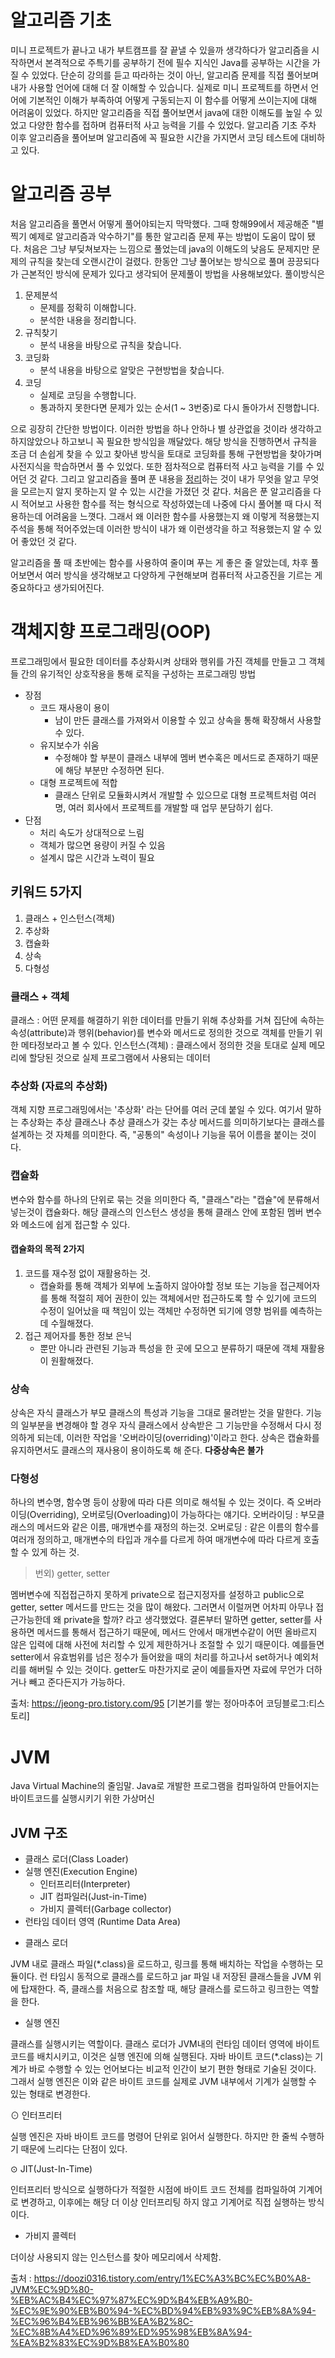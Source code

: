 # 알고리즘 기초

미니 프로젝트가 끝나고 내가 부트캠프를 잘 끝낼 수 있을까 생각하다가 알고리즘을 시작하면서 본격적으로 주특기를 공부하기 전에 필수 지식인 Java를 공부하는 시간을 가질 수 있었다. 
단순히 강의를 듣고 따라하는 것이 아닌, 알고리즘 문제를 직접 풀어보며 내가 사용할 언어에 대해 더 잘 이해할 수 있습니다. 
실제로 미니 프로젝트를 하면서 언어에 기본적인 이해가 부족하여 어떻게 구동되는지 이 함수를 어떻게 쓰이는지에 대해 어려움이 있었다. 
하지만 알고리즘을 직접 풀어보면서 java에 대한 이해도를 높일 수 있었고 다양한 함수를 접하며 컴퓨터적 사고 능력을 기를 수 있었다.
알고리즘 기초 주차 이후 알고리즘을 풀어보며 알고리즘에 꼭 필요한 시간을 가지면서 코딩 테스트에 대비하고 있다.


# 알고리즘 공부

처음  알고리즘을 풀면서 어떻게 풀어야되는지 막막했다. 그때 항해99에서 제공해준 "별 찍기 예제로 알고리즘과 악수하기"를 통한 알고리즘 문제 푸는 방법이 도움이 많이 됐다. 
처음은 그냥 부딪쳐보자는 느낌으로 풀었는데 java의 이해도의 낮음도 문제지만 문제의 규칙을 찾는데 오랜시간이 걸렸다. 한동안 그냥 풀어보는 방식으로 풀며 끙끙되다가 근본적인 방식에
문제가 있다고 생각되어 문제풀이 방법을 사용해보았다.
풀이방식은 

1. 문제분석
    - 문제를 정확히 이해합니다.
    - 분석한 내용을 정리합니다.
2. 규칙찾기
    - 분석 내용을 바탕으로 규칙을 찾습니다.
3. 코딩화
    - 분석 내용을 바탕으로 알맞은 구현방법을 찾습니다.
4. 코딩
    - 실제로 코딩을 수행합니다.
    - 통과하지 못한다면 문제가 있는 순서(1 ~ 3번중)로 다시 돌아가서 진행합니다.
   
으로 굉장히 간단한 방법이다. 이러한 방법을 하나 안하나 별 상관없을 것이라 생각하고 하지않았으나 하고보니 꼭 필요한 방식임을 깨달았다. 
해당 방식을 진행하면서 규칙을 조금 더 손쉽게 찾을 수 있고 찾아낸 방식을 토대로 코딩화를 통해 구현방법을 찾아가며 사전지식을 학습하면서 풀 수 있었다. 
또한 점차적으로 컴퓨터적 사고 능력을 기를 수 있어던 것 같다.
그리고 알고리즘을 풀며 푼 내용을 [정리](https://github.com/asbazq/TIL/blob/8a76fa2fd06315238534d5dde70e88559e018b0c/algorithm/marathon.md)하는 것이 내가 무엇을 알고 무엇을 모르는지 알지 못하는지 알 수 있는 시간을 가졌던 것 같다. 
처음은 푼 알고리즘을 다시 적어보고 사용한 함수를 적는 형식으로 작성하였는데 나중에 다시 풀어볼 때 다시 적용하는데 어려움을 느꼇다. 
그래서 왜 이러한 함수를 사용했는지 왜 이렇게 적용했는지 주석을 통해 적어주었는데 이러한 방식이 내가 왜 이런생각을 하고 적용했는지 알 수 있어 좋았던 것 같다.

알고리즘을 풀 때 초반에는 함수를 사용하여 줄이며 푸는 게 좋은 줄 알았는데, 차후 풀어보면서 여러 방식을 생각해보고 다양하게 구현해보며 컴퓨터적 사고증진을 기르는 게 중요하다고 생가되어진다.

# 객체지향 프로그래밍(OOP)

프로그래밍에서 필요한 데이터를 추상화시켜 상태와 행위를 가진 객체를 만들고 그 객체들 간의 유기적인 상호작용을 통해 로직을 구성하는 프로그래밍 방법

- 장점
    - 코드 재사용이 용이 
        - 남이 만든 클래스를 가져와서 이용할 수 있고 상속을 통해 확장해서 사용할 수 있다.
    - 유지보수가 쉬움  
        - 수정해야 할 부분이 클래스 내부에 멤버 변수혹은 메서드로 존재하기 때문에 해당 부분만 수정하면 된다. 
    - 대형 프로젝트에 적합 
        - 클래스 단위로 모듈화시켜서 개발할 수 있으므로 대형 프로젝트처럼 여러 명, 여러 회사에서 프로젝트를 개발할 때 업무 분담하기 쉽다.
- 단점
    - 처리 속도가 상대적으로 느림
    - 객체가 많으면 용량이 커질 수 있음
    - 설계시 많은 시간과 노력이 필요

## 키워드 5가지

1) 클래스 + 인스턴스(객체)
2) 추상화
3) 캡슐화
4) 상속
5) 다형성

### 클래스 + 객체
 
클래스 : 어떤 문제를 해결하기 위한 데이터를 만들기 위해 추상화를 거쳐 집단에 속하는 속성(attribute)과 행위(behavior)를 변수와 메서드로 정의한 것으로 객체를 만들기 위한 메타정보라고 볼 수 있다.
인스턴스(객체) : 클래스에서 정의한 것을 토대로 실제 메모리에 할당된 것으로 실제 프로그램에서 사용되는 데이터

### 추상화 (자료의 추상화)

객체 지향 프로그래밍에서는 '추상화' 라는 단어를 여러 군데 붙일 수 있다.
여기서 말하는 추상화는 추상 클래스나 추상 클래스가 갖는 추상 메서드를 의미하기보다는 클래스를 설계하는 것 자체를 의미한다.
즉, "공통의" 속성이나 기능을 묶어 이름을 붙이는 것이다.

### 캡슐화

변수와 함수를 하나의 단위로 묶는 것을 의미한다 즉, "클래스"라는 "캡슐"에 분류해서 넣는것이 캡슐화다.
 해당 클래스의 인스턴스 생성을 통해 클래스 안에 포함된 멤버 변수와 메소드에 쉽게 접근할 수 있다.
 
#### 캡슐화의 목적 2가지

1. 코드를 재수정 없이 재활용하는 것.
    - 캡슐화를 통해 객체가 외부에 노출하지 않아야할 정보 또는 기능을 접근제어자를 통해 적절히 제어 권한이 있는 객체에서만 접근하도록 할 수 있기에 코드의 수정이 일어났을 때 책임이 있는 객체만 수정하면 되기에 영향 범위를 예측하는데 수월해졌다.
2. 접근 제어자를 통한 정보 은닉
    - 뿐만 아니라 관련된 기능과 특성을 한 곳에 모으고 분류하기 때문에 객체 재활용이 원활해졌다.

### 상속

상속은 자식 클래스가 부모 클래스의 특성과 기능을 그대로 물려받는 것을 말한다. 기능의 일부분을 변경해야 할 경우 자식 클래스에서 상속받은 그 기능만을 수정해서 다시 정의하게 되는데, 이러한 작업을 '오버라이딩(overriding)'이라고 한다. 상속은 캡슐화를 유지하면서도 클래스의 재사용이 용이하도록 해 준다.
**다중상속은 불가** 

### 다형성

하나의 변수명, 함수명 등이 상황에 따라 다른 의미로 해석될 수 있는 것이다.
즉 오버라이딩(Overriding), 오버로딩(Overloading)이 가능하다는 얘기다.
오버라이딩 : 부모클래스의 메서드와 같은 이름, 매개변수를 재정의 하는것.
오버로딩 : 같은 이름의 함수를 여러개 정의하고, 매개변수의 타입과 개수를 다르게 하여 매개변수에 따라 다르게 호출할 수 있게 하는 것.

> 번외) getter, setter 

멤버변수에 직접접근하지 못하게 private으로 접근지정자를 설정하고 public으로 getter, setter 메서드를 만드는 것을 많이 해왔다.
그러면서 이럴꺼면 어차피 아무나 접근가능한데 왜 private을 할까? 라고 생각했었다.
결론부터 말하면 getter, setter를 사용하면 메서드를 통해서 접근하기 때문에, 메서드 안에서 매개변수같이 어떤 올바르지 않은 입력에 대해 사전에 처리할 수 있게 제한하거나 조절할 수 있기 때문이다.
예를들면 setter에서 유효범위를 넘은 정수가 들어왔을 때의 처리를 하고나서 set하거나 예외처리를 해버릴 수 있는 것이다.
getter도 마찬가지로 굳이 예를들자면 자료에 무언가 더하거나 빼고 준다든지가 가능하다.

출처: https://jeong-pro.tistory.com/95 [기본기를 쌓는 정아마추어 코딩블로그:티스토리]

# JVM

Java Virtual Machine의 줄임말.
Java로 개발한 프로그램을 컴파일하여 만들어지는 바이트코드를 실행시키기 위한 가상머신

## JVM 구조

- 클래스 로더(Class Loader)
- 실행 엔진(Execution Engine)
    - 인터프리터(Interpreter)
    - JIT 컴파일러(Just-in-Time)
    - 가비지 콜렉터(Garbage collector)
- 런타임 데이터 영역 (Runtime Data Area)

* 클래스 로더

JVM 내로 클래스 파일(*.class)을 로드하고, 링크를 통해 배치하는 작업을 수행하는 모듈이다.
런 타임시 동적으로 클래스를 로드하고 jar 파일 내 저장된 클래스들을 JVM 위에 탑재한다.
즉, 클래스를 처음으로 참조할 때, 해당 클래스를 로드하고 링크한는 역할을 한다.

* 실행 엔진

클래스를 실행시키는 역할이다.
클래스 로더가 JVM내의 런타임 데이터 영역에 바이트 코드를 배치시키고, 이것은 실행 엔진에 의해 실행된다.
자바 바이트 코드(*.class)는 기계가 바로 수행할 수 있는 언어보다는 비교적 인간이 보기 편한 형태로 기술된 것이다. 그래서 실행 엔진은 이와 같은 바이트 코드를 실제로 JVM 내부에서 기계가 실행할 수 있는 형태로 변경한다.

⊙ 인터프리터

실행 엔진은 자바 바이트 코드를 명령어 단위로 읽어서 실행한다.
하지만 한 줄씩 수행하기 때문에 느리다는 단점이 있다.

⊙ JIT(Just-In-Time)

인터프리터 방식으로 실행하다가 적절한 시점에 바이트 코드 전체를 컴파일하여 기계어로 변경하고, 이후에는 해당 더 이상 인터프리팅 하지 않고 기계어로 직접 실행하는 방식이다.

* 가비지 콜렉터

더이상 사용되지 않는 인스턴스를 찾아 메모리에서 삭제함.

출처 : https://doozi0316.tistory.com/entry/1%EC%A3%BC%EC%B0%A8-JVM%EC%9D%80-%EB%AC%B4%EC%97%87%EC%9D%B4%EB%A9%B0-%EC%9E%90%EB%B0%94-%EC%BD%94%EB%93%9C%EB%8A%94-%EC%96%B4%EB%96%BB%EA%B2%8C-%EC%8B%A4%ED%96%89%ED%95%98%EB%8A%94-%EA%B2%83%EC%9D%B8%EA%B0%80

